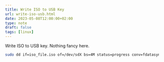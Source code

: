 ```yaml
---
title: Write ISO to USB Key
url: write-iso-usb.html
date: 2023-05-08T12:00:00+02:00
type: note
draft: false
tags: [linux]
---
```


Write ISO to USB key. Nothing fancy here.

```sh
sudo dd if=iso_file.iso of=/dev/sdX bs=4M status=progress conv=fdatasync
```

